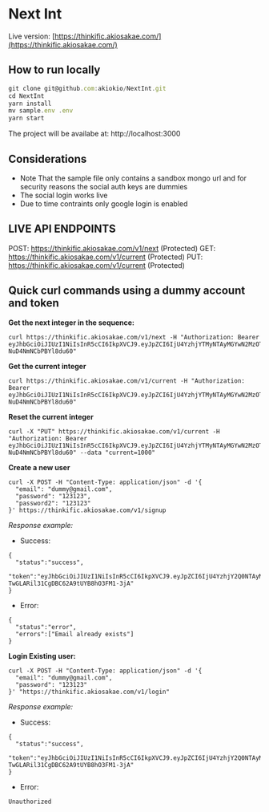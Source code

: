 # Next Int

Live version: [https://thinkific.akiosakae.com/](https://thinkific.akiosakae.com/)

## How to run locally
```javascript
git clone git@github.com:akiokio/NextInt.git
cd NextInt
yarn install
mv sample.env .env
yarn start
```
The project will be availabe at: http://localhost:3000

## Considerations
- Note That the sample file only contains a sandbox mongo url and for security reasons the social auth keys are dummies
- The social login works live
- Due to time contraints only google login is enabled

## LIVE API ENDPOINTS
POST: https://thinkific.akiosakae.com/v1/next (Protected)
GET: https://thinkific.akiosakae.com/v1/current (Protected)
PUT: https://thinkific.akiosakae.com/v1/current (Protected)

## Quick curl commands using a dummy account and token
**Get the next integer in the sequence:**
```HTTP
curl https://thinkific.akiosakae.com/v1/next -H "Authorization: Bearer eyJhbGciOiJIUzI1NiIsInR5cCI6IkpXVCJ9.eyJpZCI6IjU4YzhjYTMyNTAyMGYwN2MzOTMxOTNiMiIsImVtYWlsIjoiZHVtbXlAZHVtbXkuY29tIiwiaWF0IjoxNDg5NTUzOTcwLCJleHAiOjE0OTIxNDU5NzB9.LStWa0jpQ1hcwfZ6YgyrP8nJ-NuD4NmNCbPBYl8du60"
```
**Get the current integer**
```HTTP
curl https://thinkific.akiosakae.com/v1/current -H "Authorization: Bearer eyJhbGciOiJIUzI1NiIsInR5cCI6IkpXVCJ9.eyJpZCI6IjU4YzhjYTMyNTAyMGYwN2MzOTMxOTNiMiIsImVtYWlsIjoiZHVtbXlAZHVtbXkuY29tIiwiaWF0IjoxNDg5NTUzOTcwLCJleHAiOjE0OTIxNDU5NzB9.LStWa0jpQ1hcwfZ6YgyrP8nJ-NuD4NmNCbPBYl8du60"
```
**Reset the current integer**
```HTTP
curl -X "PUT" https://thinkific.akiosakae.com/v1/current -H "Authorization: Bearer eyJhbGciOiJIUzI1NiIsInR5cCI6IkpXVCJ9.eyJpZCI6IjU4YzhjYTMyNTAyMGYwN2MzOTMxOTNiMiIsImVtYWlsIjoiZHVtbXlAZHVtbXkuY29tIiwiaWF0IjoxNDg5NTUzOTcwLCJleHAiOjE0OTIxNDU5NzB9.LStWa0jpQ1hcwfZ6YgyrP8nJ-NuD4NmNCbPBYl8du60" --data "current=1000"
```
**Create a new user**
```HTTP
curl -X POST -H "Content-Type: application/json" -d '{
  "email": "dummy@gmail.com",
  "password": "123123",
  "password2": "123123"
}' https://thinkific.akiosakae.com/v1/signup
```
*Response example:*
- Success:
```
{
  "status":"success",
  "token":"eyJhbGciOiJIUzI1NiIsInR5cCI6IkpXVCJ9.eyJpZCI6IjU4YzhjY2Q0NTAyMGYwN2MzOTMxOTNiYyIsImVtYWlsIjoiZHVtbXlAZ21haWwuY29tIiwiaWF0IjoxNDg5NTU0NjQ0LCJleHAiOjE0OTIxNDY2NDR9.RJrg1dOv-TwGLARil31CgDBC62A9tUYB8hO3FM1-3jA"
}
```
- Error:
```
{
  "status":"error",
  "errors":["Email already exists"]
}
```
**Login Existing user:**
```HTTP
curl -X POST -H "Content-Type: application/json" -d '{
  "email": "dummy@gmail.com",
  "password": "123123"
}' "https://thinkific.akiosakae.com/v1/login"
```
*Response example:*
- Success:
```
{
  "status":"success",
  "token":"eyJhbGciOiJIUzI1NiIsInR5cCI6IkpXVCJ9.eyJpZCI6IjU4YzhjY2Q0NTAyMGYwN2MzOTMxOTNiYyIsImVtYWlsIjoiZHVtbXlAZ21haWwuY29tIiwiaWF0IjoxNDg5NTU0NjQ0LCJleHAiOjE0OTIxNDY2NDR9.RJrg1dOv-TwGLARil31CgDBC62A9tUYB8hO3FM1-3jA"
}
```
- Error:
```
Unauthorized
```
